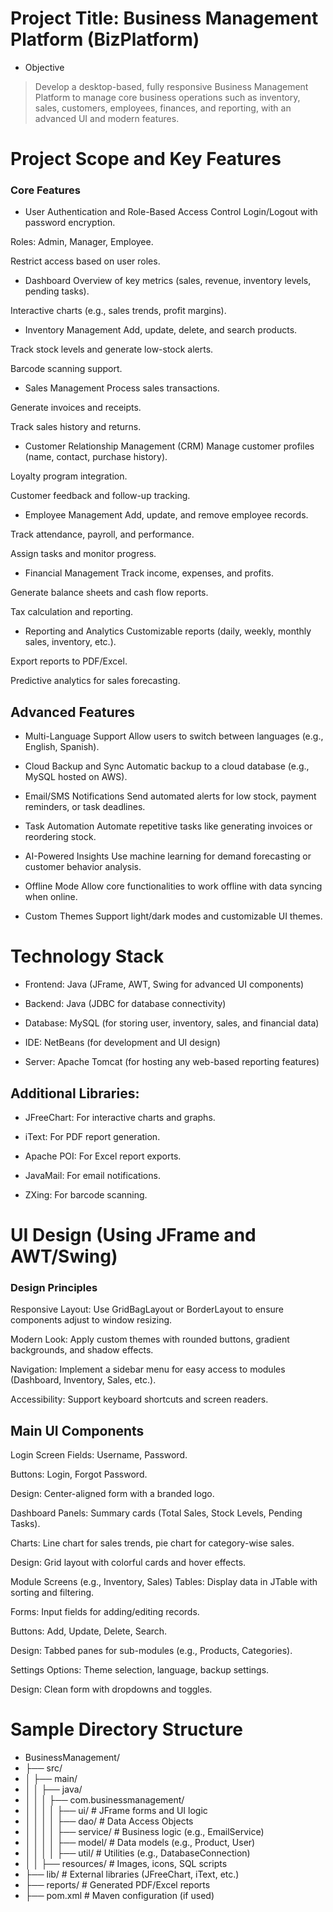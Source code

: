 # Project Title: Business Management Platform (BizPlatform)
- Objective
> Develop a desktop-based, fully responsive Business Management Platform to manage core business operations such as inventory, sales, customers, employees, finances, and reporting, with an advanced UI and modern features.
# Project Scope and Key Features
### Core Features
- User Authentication and Role-Based Access Control
Login/Logout with password encryption.

Roles: Admin, Manager, Employee.

Restrict access based on user roles.

- Dashboard
Overview of key metrics (sales, revenue, inventory levels, pending tasks).

Interactive charts (e.g., sales trends, profit margins).

- Inventory Management
Add, update, delete, and search products.

Track stock levels and generate low-stock alerts.

Barcode scanning support.

- Sales Management
Process sales transactions.

Generate invoices and receipts.

Track sales history and returns.

- Customer Relationship Management (CRM)
Manage customer profiles (name, contact, purchase history).

Loyalty program integration.

Customer feedback and follow-up tracking.

- Employee Management
Add, update, and remove employee records.

Track attendance, payroll, and performance.

Assign tasks and monitor progress.

- Financial Management
Track income, expenses, and profits.

Generate balance sheets and cash flow reports.

Tax calculation and reporting.

- Reporting and Analytics
Customizable reports (daily, weekly, monthly sales, inventory, etc.).

Export reports to PDF/Excel.

Predictive analytics for sales forecasting.

## Advanced Features
- Multi-Language Support
Allow users to switch between languages (e.g., English, Spanish).

- Cloud Backup and Sync
Automatic backup to a cloud database (e.g., MySQL hosted on AWS).

- Email/SMS Notifications
Send automated alerts for low stock, payment reminders, or task deadlines.

- Task Automation
Automate repetitive tasks like generating invoices or reordering stock.

- AI-Powered Insights
Use machine learning for demand forecasting or customer behavior analysis.

- Offline Mode
Allow core functionalities to work offline with data syncing when online.

- Custom Themes
Support light/dark modes and customizable UI themes.

# Technology Stack
- Frontend: Java (JFrame, AWT, Swing for advanced UI components)

- Backend: Java (JDBC for database connectivity)

- Database: MySQL (for storing user, inventory, sales, and financial data)

- IDE: NetBeans (for development and UI design)

- Server: Apache Tomcat (for hosting any web-based reporting features)

## Additional Libraries:
- JFreeChart: For interactive charts and graphs.

- iText: For PDF report generation.

- Apache POI: For Excel report exports.

- JavaMail: For email notifications.

- ZXing: For barcode scanning.

# UI Design (Using JFrame and AWT/Swing)
### Design Principles
Responsive Layout: Use GridBagLayout or BorderLayout to ensure components adjust to window resizing.

Modern Look: Apply custom themes with rounded buttons, gradient backgrounds, and shadow effects.

Navigation: Implement a sidebar menu for easy access to modules (Dashboard, Inventory, Sales, etc.).

Accessibility: Support keyboard shortcuts and screen readers.

## Main UI Components
Login Screen
Fields: Username, Password.

Buttons: Login, Forgot Password.

Design: Center-aligned form with a branded logo.

Dashboard
Panels: Summary cards (Total Sales, Stock Levels, Pending Tasks).

Charts: Line chart for sales trends, pie chart for category-wise sales.

Design: Grid layout with colorful cards and hover effects.

Module Screens (e.g., Inventory, Sales)
Tables: Display data in JTable with sorting and filtering.

Forms: Input fields for adding/editing records.

Buttons: Add, Update, Delete, Search.

Design: Tabbed panes for sub-modules (e.g., Products, Categories).

Settings
Options: Theme selection, language, backup settings.

Design: Clean form with dropdowns and toggles.

# Sample Directory Structure

- BusinessManagement/
- ├── src/
- │   ├── main/
- │   │   ├── java/
- │   │   │   ├── com.businessmanagement/
- │   │   │   │   ├── ui/          # JFrame forms and UI logic
- │   │   │   │   ├── dao/         # Data Access Objects
- │   │   │   │   ├── service/     # Business logic (e.g., EmailService)
- │   │   │   │   ├── model/      # Data models (e.g., Product, User)
- │   │   │   │   ├── util/       # Utilities (e.g., DatabaseConnection)
- │   │   ├── resources/          # Images, icons, SQL scripts
- ├── lib/                        # External libraries (JFreeChart, iText, etc.)
- ├── reports/                    # Generated PDF/Excel reports
- ├── pom.xml                    # Maven configuration (if used)

